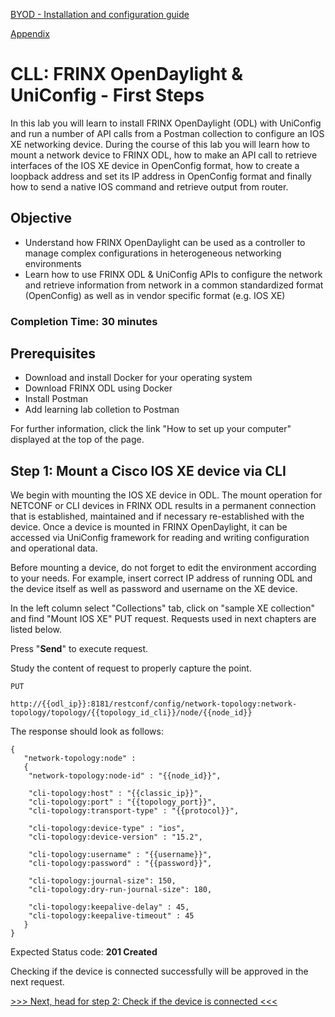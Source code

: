[BYOD - Installation and configuration guide](Learning-Labs/frinx-learning-labs/labs/01-labs-01-odl-uniconfig-first-steps/byod.html)

[Appendix](Learning-Labs/frinx-learning-labs/labs/01-labs-01-odl-uniconfig-first-steps/9.md)

# CLL: FRINX OpenDaylight & UniConfig - First Steps

In this lab you will learn to install FRINX OpenDaylight (ODL) with UniConfig and run a number of API calls from a Postman collection to configure an IOS XE networking device. During the course of this lab you will learn how to mount a network device to FRINX ODL, how to make an API call to retrieve  interfaces of the IOS XE device in OpenConfig format, how to create a loopback address and set its IP address in OpenConfig format and finally how to send a native IOS command and retrieve output from router.

## Objective

* Understand how FRINX OpenDaylight can be used as a controller to manage complex configurations in heterogeneous networking environments
* Learn how to use FRINX ODL & UniConfig APIs to configure the network and retrieve information from  network in a common standardized format (OpenConfig) as well as in vendor specific format (e.g. IOS XE)

### Completion Time: 30 minutes

## Prerequisites

* Download and install Docker for your operating system
* Download FRINX ODL using Docker
* Install Postman
* Add learning lab colletion to Postman

For further information, click the link "How to set up your computer" displayed at the top of the page.

## Step 1: Mount a Cisco IOS XE device via CLI

We begin with mounting the IOS XE device in ODL. The mount operation for NETCONF or CLI devices in FRINX ODL results in a permanent connection that is established, maintained and if necessary re-established with the device. Once a device is mounted in FRINX OpenDaylight, it can be accessed via  UniConfig framework for reading and writing configuration and operational data.

Before mounting a device, do not forget to edit the environment according to your needs. For example, insert correct IP address of running ODL and the device itself as well as password and username on the XE device.

In the left column select "Collections" tab, click on "sample XE collection" and find "Mount IOS XE" PUT request. Requests used in next chapters are listed below.

Press "**Send**" to execute request.

Study the content of request to properly capture the point. 

```
PUT

http://{{odl_ip}}:8181/restconf/config/network-topology:network-topology/topology/{{topology_id_cli}}/node/{{node_id}}

```

The response should look as follows:

```
{
   "network-topology:node" :
   {
 	"network-topology:node-id" : "{{node_id}}",  	

	"cli-topology:host" : "{{classic_ip}}",
 	"cli-topology:port" : "{{topology_port}}",
 	"cli-topology:transport-type" : "{{protocol}}",  	

	"cli-topology:device-type" : "ios",
 	"cli-topology:device-version" : "15.2",  	

	"cli-topology:username" : "{{username}}",  
 	"cli-topology:password" : "{{password}}",  	

	"cli-topology:journal-size": 150,  
 	"cli-topology:dry-run-journal-size": 180,  	

	"cli-topology:keepalive-delay" : 45,  
 	"cli-topology:keepalive-timeout" : 45  
   }
}

```
Expected Status code: **201 Created**

Checking if the device is connected successfully will be approved in the next request. 

[>>> Next, head for step 2: Check if the device is connected <<<](Learning-Labs/frinx-learning-labs/labs/01-labs-01-odl-uniconfig-first-steps/2.md)  
